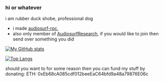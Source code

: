 ### hi or whatever

i am rubber duck shobe, professional dog

- i made [audiosurf-rpc](https://github.com/RubberDuckShobe/audiosurf-rpc), 
- also only member of [AudiosurfResearch](https://github.com/AudiosurfResearch), if you would like to join then send over something you did

[![My GitHub stats](https://github-readme-stats.vercel.app/api?username=rubberduckshobe)](https://github.com/anuraghazra/github-readme-stats)

[![Top Langs](https://github-readme-stats.vercel.app/api/top-langs/?username=rubberduckshobe)](https://github.com/anuraghazra/github-readme-stats)

should you want to for some reason then you can fund my stuff by donating:
ETH: 0xEb68cA085cdf012beeEaC64bfd9a48a79876E06c
